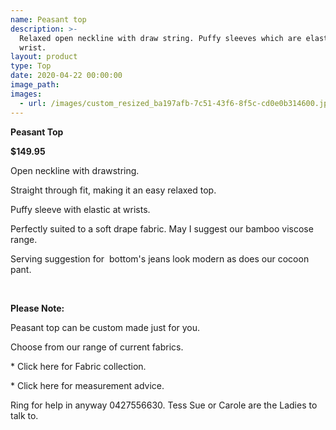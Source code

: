 ```yaml
---
name: Peasant top
description: >-
  Relaxed open neckline with draw string. Puffy sleeves which are elasticated at
  wrist.
layout: product
type: Top
date: 2020-04-22 00:00:00
image_path:
images:
  - url: /images/custom_resized_ba197afb-7c51-43f6-8f5c-cd0e0b314600.jpg
---
```


**Peasant Top**

**$149.95**

Open neckline with drawstring.

Straight through fit, making it an easy relaxed top.

Puffy sleeve with elastic at wrists.

Perfectly suited to a soft drape fabric. May I suggest our bamboo viscose range.

Serving suggestion for&nbsp; bottom's jeans look modern as does our cocoon pant.

&nbsp;

**Please Note:**

Peasant top can be custom made just for you.

Choose from our range of current fabrics.

\* Click here for Fabric collection.

\* Click here for measurement advice.

Ring for help in anyway 0427556630. Tess Sue or Carole are the Ladies to talk to.